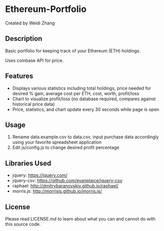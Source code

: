 # Ethereum-Portfolio

Created by Weidi Zhang

## Description

Basic portfolio for keeping track of your Ethereum (ETH) holdings.


Uses coinbase API for price.

## Features

* Displays various statistics including total holdings, price needed for desired % gain, average cost per ETH, cost, worth, profit/loss
* Chart to visualize profit/loss (no database required, compares against historical price data)
* Price, statistics, and chart update every 30 seconds while page is open

## Usage

1. Rename data.example.csv to data.csv, input purchase data accordingly using your favorite spreadsheet application
2. Edit js/config.js to change desired profit percentage

## Libraries Used

* jquery: https://jquery.com/
* jquery-csv: https://github.com/evanplaice/jquery-csv
* raphael: http://dmitrybaranovskiy.github.io/raphael/
* morris.js: http://morrisjs.github.io/morris.js/

## License

Please read LICENSE.md to learn about what you can and cannot do with this source code.